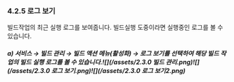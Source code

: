 ### 4.2.5 로그 보기

빌드작업의 최근 실행 로그를 보여줍니다. 빌드실행 도중이라면 실행중인 로그를 볼 수 있습니다.

##### **a\)    서비스 **→** 빌드 관리 **→ 빌드 액션 메뉴\(활성화\) → 로그 보기를** 선택하여 해당 빌드 작업의 빌드 실행 로그를 볼 수 있습니다.**![](/assets/2.3.0 빌드 관리.png)![](/assets/2.3.0 로그 보기.png)![](/assets/2.3.0 로그 보기2.png)



